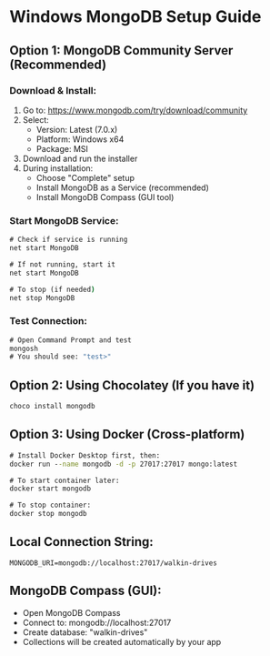 # Windows MongoDB Setup Guide

## Option 1: MongoDB Community Server (Recommended)

### Download & Install:
1. Go to: https://www.mongodb.com/try/download/community
2. Select:
   - Version: Latest (7.0.x)
   - Platform: Windows x64
   - Package: MSI
3. Download and run the installer
4. During installation:
   - Choose "Complete" setup
   - Install MongoDB as a Service (recommended)
   - Install MongoDB Compass (GUI tool)

### Start MongoDB Service:
```cmd
# Check if service is running
net start MongoDB

# If not running, start it
net start MongoDB

# To stop (if needed)
net stop MongoDB
```

### Test Connection:
```cmd
# Open Command Prompt and test
mongosh
# You should see: "test>"
```

## Option 2: Using Chocolatey (If you have it)
```cmd
choco install mongodb
```

## Option 3: Using Docker (Cross-platform)
```cmd
# Install Docker Desktop first, then:
docker run --name mongodb -d -p 27017:27017 mongo:latest

# To start container later:
docker start mongodb

# To stop container:
docker stop mongodb
```

## Local Connection String:
```
MONGODB_URI=mongodb://localhost:27017/walkin-drives
```

## MongoDB Compass (GUI):
- Open MongoDB Compass
- Connect to: mongodb://localhost:27017
- Create database: "walkin-drives"
- Collections will be created automatically by your app
